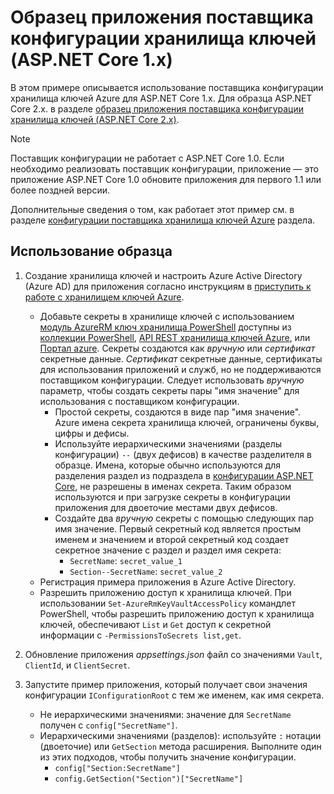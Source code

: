 # <a name="key-vault-configuration-provider-sample-application-aspnet-core-1x"></a>Образец приложения поставщика конфигурации хранилища ключей (ASP.NET Core 1.x)

В этом примере описывается использование поставщика конфигурации хранилища ключей Azure для ASP.NET Core 1.x. Для образца ASP.NET Core 2.x. в разделе [образец приложения поставщика конфигурации хранилища ключей (ASP.NET Core 2.x)](https://github.com/aspnet/Docs/tree/master/aspnetcore/security/key-vault-configuration/samples/basic-sample/2.x).

> [!NOTE]
> Поставщик конфигурации не работает с ASP.NET Core 1.0. Если необходимо реализовать поставщик конфигурации, приложение — это приложение ASP.NET Core 1.0 обновите приложения для первого 1.1 или более поздней версии.

Дополнительные сведения о том, как работает этот пример см. в разделе [конфигурации поставщика хранилища ключей Azure](xref:security/key-vault-configuration) раздела.

## <a name="using-the-sample"></a>Использование образца
1. Создание хранилища ключей и настроить Azure Active Directory (Azure AD) для приложения согласно инструкциям в [приступить к работе с хранилищем ключей Azure](https://azure.microsoft.com/documentation/articles/key-vault-get-started/).
   * Добавьте секреты в хранилище ключей с использованием [модуль AzureRM ключ хранилища PowerShell](/powershell/module/azurerm.keyvault) доступны из [коллекции PowerShell](https://www.powershellgallery.com/packages/AzureRM.KeyVault), [API REST хранилища ключей Azure](/rest/api/keyvault/), или [Портал azure](https://portal.azure.com/). Секреты создаются как *вручную* или *сертификат* секретные данные. *Сертификат* секретные данные, сертификаты для использования приложений и служб, но не поддерживаются поставщиком конфигурации. Следует использовать *вручную* параметр, чтобы создать секреты пары "имя значение" для использования с поставщиком конфигурации.
     * Простой секреты, создаются в виде пар "имя значение". Azure имена секрета хранилища ключей, ограничены буквы, цифры и дефисы.
     * Используйте иерархическими значениями (разделы конфигурации) `--` (двух дефисов) в качестве разделителя в образце. Имена, которые обычно используются для разделения раздел из подраздела в [конфигурации ASP.NET Core](xref:fundamentals/configuration/index), не разрешены в именах секрета. Таким образом используются и при загрузке секреты в конфигурации приложения для двоеточие местами двух дефисов.
     * Создайте два *вручную* секреты с помощью следующих пар имя значение. Первый секретный код является простым именем и значением и второй секретный код создает секретное значение с раздел и раздел имя секрета:
       * `SecretName`: `secret_value_1`
       * `Section--SecretName`: `secret_value_2`
   * Регистрация примера приложения в Azure Active Directory.
   * Разрешить приложению доступ к хранилища ключей. При использовании `Set-AzureRmKeyVaultAccessPolicy` командлет PowerShell, чтобы разрешить приложению доступ к хранилища ключей, обеспечивают `List` и `Get` доступ к секретной информации с `-PermissionsToSecrets list,get`.

2. Обновление приложения *appsettings.json* файл со значениями `Vault`, `ClientId`, и `ClientSecret`.
3. Запустите пример приложения, который получает свои значения конфигурации `IConfigurationRoot` с тем же именем, как имя секрета.
   * Не иерархическими значениями: значение для `SecretName` получен с `config["SecretName"]`.
   * Иерархическими значениями (разделов): используйте `:` нотации (двоеточие) или `GetSection` метода расширения. Выполните один из этих подходов, чтобы получить значение конфигурации.
     * `config["Section:SecretName"]`
     * `config.GetSection("Section")["SecretName"]`
